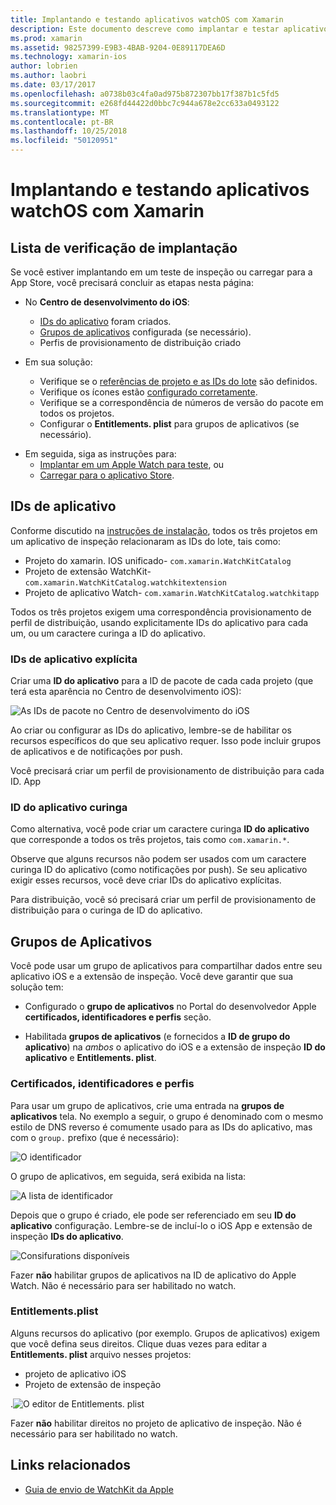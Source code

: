 ```yaml
---
title: Implantando e testando aplicativos watchOS com Xamarin
description: Este documento descreve como implantar e testar aplicativos watchOS criados com o Xamarin. Ele fornece uma lista de verificação de implantação, discute explícito e o aplicativo curinga IDs e examina o grupos de aplicativos.
ms.prod: xamarin
ms.assetid: 98257399-E9B3-4BAB-9204-0E89117DEA6D
ms.technology: xamarin-ios
author: lobrien
ms.author: laobri
ms.date: 03/17/2017
ms.openlocfilehash: a0738b03c4fa0ad975b872307bb17f387b1c5fd5
ms.sourcegitcommit: e268fd44422d0bbc7c944a678e2cc633a0493122
ms.translationtype: MT
ms.contentlocale: pt-BR
ms.lasthandoff: 10/25/2018
ms.locfileid: "50120951"
---
```

# <a name="deploying-and-testing-watchos-apps-with-xamarin"></a>Implantando e testando aplicativos watchOS com Xamarin

## <a name="deployment-checklist"></a>Lista de verificação de implantação

Se você estiver implantando em um teste de inspeção ou carregar para a App Store, você precisará concluir as etapas nesta página:

- No **Centro de desenvolvimento do iOS**:
  - [IDs do aplicativo](#App_IDs) foram criados.
  - [Grupos de aplicativos](#App_Groups) configurada (se necessário).
  - Perfis de provisionamento de distribuição criado

- Em sua solução:

  - Verifique se o [referências de projeto e as IDs do lote](~/ios/watchos/get-started/installation.md) são definidos.
  - Verifique os ícones estão [configurado corretamente](~/ios/watchos/app-fundamentals/icons.md).
  - Verifique se a correspondência de números de versão do pacote em todos os projetos.
  - Configurar o **Entitlements. plist** para grupos de aplicativos (se necessário).

* Em seguida, siga as instruções para:
  - [Implantar em um Apple Watch para teste](~/ios/watchos/deploy-test/device.md), ou
  - [Carregar para o aplicativo Store](~/ios/watchos/deploy-test/appstore.md).

<a name="App_IDs"/>

## <a name="app-ids"></a>IDs de aplicativo

Conforme discutido na [instruções de instalação](~/ios/watchos/get-started/installation.md), todos os três projetos em um aplicativo de inspeção relacionaram as IDs do lote, tais como:

- Projeto do xamarin. IOS unificado- `com.xamarin.WatchKitCatalog`
- Projeto de extensão WatchKit- `com.xamarin.WatchKitCatalog.watchkitextension`
- Projeto de aplicativo Watch- `com.xamarin.WatchKitCatalog.watchkitapp`

Todos os três projetos exigem uma correspondência provisionamento de perfil de distribuição, usando explicitamente IDs do aplicativo para cada um, ou um caractere curinga a ID do aplicativo.

### <a name="explicit-app-ids"></a>IDs de aplicativo explícita

Criar uma **ID do aplicativo** para a ID de pacote de cada cada projeto (que terá esta aparência no Centro de desenvolvimento iOS):

![As IDs de pacote no Centro de desenvolvimento do iOS](images/appids-specific-sml.png)

Ao criar ou configurar as IDs do aplicativo, lembre-se de habilitar os recursos específicos do que seu aplicativo requer. Isso pode incluir grupos de aplicativos e de notificações por push.

Você precisará criar um perfil de provisionamento de distribuição para cada ID. App

### <a name="wildcard-app-id"></a>ID do aplicativo curinga

Como alternativa, você pode criar um caractere curinga **ID do aplicativo** que corresponde a todos os três projetos, tais como `com.xamarin.*`.

Observe que alguns recursos não podem ser usados com um caractere curinga ID do aplicativo (como notificações por push). Se seu aplicativo exigir esses recursos, você deve criar IDs do aplicativo explícitas.

Para distribuição, você só precisará criar um perfil de provisionamento de distribuição para o curinga de ID do aplicativo.

<a name="App_Groups" />

## <a name="app-groups"></a>Grupos de Aplicativos

Você pode usar um grupo de aplicativos para compartilhar dados entre seu aplicativo iOS e a extensão de inspeção. Você deve garantir que sua solução tem:

- Configurado o **grupo de aplicativos** no Portal do desenvolvedor Apple **certificados, identificadores e perfis** seção.

- Habilitada **grupos de aplicativos** (e fornecidos a **ID de grupo do aplicativo**) na *ambos* o aplicativo do iOS e a extensão de inspeção **ID do aplicativo** e  **Entitlements. plist**.

### <a name="certificates-identifiers--profiles"></a>Certificados, identificadores e perfis

Para usar um grupo de aplicativos, crie uma entrada na **grupos de aplicativos** tela. No exemplo a seguir, o grupo é denominado com o mesmo estilo de DNS reverso é comumente usado para as IDs do aplicativo, mas com o `group.` prefixo (que é necessário):

![O identificador](images/appgroups-new-sml.png)

O grupo de aplicativos, em seguida, será exibida na lista:

![A lista de identificador](images/appgroups-setup-sml.png)

Depois que o grupo é criado, ele pode ser referenciado em seu **ID do aplicativo** configuração. Lembre-se de incluí-lo o iOS App e extensão de inspeção **IDs do aplicativo**.

![Consifurations disponíveis](images/appgroups-sml.png)

Fazer **não** habilitar grupos de aplicativos na ID de aplicativo do Apple Watch. Não é necessário para ser habilitado no watch.

### <a name="entitlementsplist"></a>Entitlements.plist

Alguns recursos do aplicativo (por exemplo. Grupos de aplicativos) exigem que você defina seus direitos.
Clique duas vezes para editar a **Entitlements. plist** arquivo nesses projetos:

- projeto de aplicativo iOS
- Projeto de extensão de inspeção

.![O editor de Entitlements. plist](images/entitlements-plist-sml.png)

Fazer **não** habilitar direitos no projeto de aplicativo de inspeção. Não é necessário para ser habilitado no watch.

## <a name="related-links"></a>Links relacionados

- [Guia de envio de WatchKit da Apple](https://developer.apple.com/app-store/watch/)

